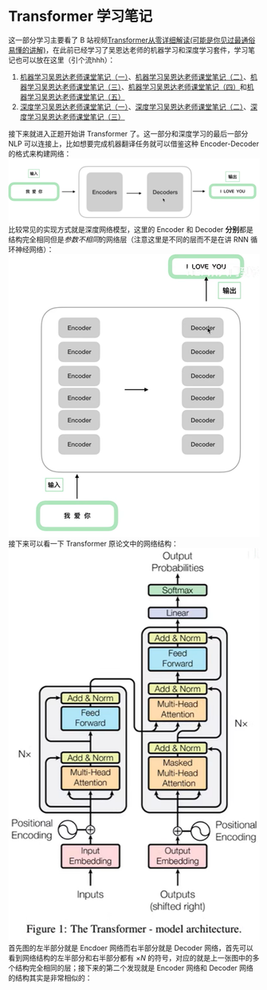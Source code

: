 # Transformer 学习笔记

这一部分学习主要看了 B 站视频[Transformer从零详细解读(可能是你见过最通俗易懂的讲解)](https://www.bilibili.com/video/BV1Di4y1c7Zm/?spm_id_from=333.337.search-card.all.click&vd_source=1163cf8c6b67cb487398d52f85ef21a4)，在此前已经学习了吴恩达老师的机器学习和深度学习套件，学习笔记也可以放在这里（引个流hhh）：

1. [机器学习吴恩达老师课堂笔记（一）](https://zhuanlan.zhihu.com/p/662873124)、[机器学习吴恩达老师课堂笔记（二）](https://zhuanlan.zhihu.com/p/662954666)、[机器学习吴恩达老师课堂笔记（三）](https://zhuanlan.zhihu.com/p/663114735)、[机器学习吴恩达老师课堂笔记（四）](https://zhuanlan.zhihu.com/p/663225012)和[机器学习吴恩达老师课堂笔记（五）](https://zhuanlan.zhihu.com/p/663246516)
2. [深度学习吴恩达老师课堂笔记（一）](https://zhuanlan.zhihu.com/p/663532574)、[深度学习吴恩达老师课堂笔记（二）](https://zhuanlan.zhihu.com/p/663689302)、[深度学习吴恩达老师课堂笔记（三）](https://zhuanlan.zhihu.com/p/663867959)

接下来就进入正题开始讲 Transformer 了。这一部分和深度学习的最后一部分 NLP 可以连接上，比如想要完成机器翻译任务就可以借鉴这种 Encoder-Decoder 的格式来构建网络：
![Encoder-Decoder 形式的机器翻译模型](../Pic/image-44.png)
比较常见的实现方式就是深度网络模型，这里的 Encoder 和 Decoder **分别**都是结构完全相同但是*参数不相同*的网络层（注意这里是不同的层而不是在讲 RNN 循环神经网络）：
![深度 Encoder-Decoder 形式的机器翻译模型](../Pic/image-45.png)
接下来可以看一下 Transformer 原论文中的网络结构：
![Transformer 网络结构](../Pic/image-46.png)
首先图的左半部分就是 Encdoer 网络而右半部分就是 Decoder 网络，首先可以看到网络结构的左半部分和右半部分都有 $\times N$ 的符号，对应的就是上一张图中的多个结构完全相同的层；接下来的第二个发现就是 Encoder 网络和 Decoder 网络的结构其实是非常相似的：
